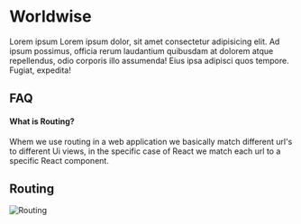 # Worldwise

Lorem ipsum Lorem ipsum dolor, sit amet consectetur adipisicing elit. Ad ipsum possimus, officia rerum laudantium quibusdam at dolorem atque repellendus, odio corporis illo assumenda! Eius ipsa adipisci quos tempore. Fugiat, expedita!

## FAQ

#### What is Routing?

Whem we use routing in a web application we basically match different url's to different Ui views, in the specific case of React we match each url to a specific React component.

## Routing

![Routing](https://via.placeholder.com/468x300?text=App+Screenshot+Here)
